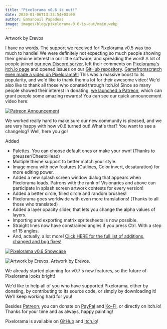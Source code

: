 ```yaml
---
title: "Pixelorama v0.6 is out!"
date: 2020-01-06T13:33:54+03:00
author: Emmanouil Papadeas
image: images/blog/pixelorama-0.6-is-out/main.webp
---
```

Artwork by Erevos

I have no words. The support we received for Pixelorama v0.5 was too much to handle! We were definitely not expecting so much people showing their genuine interest in our little software, and spreading the word! A lot of people joined [our new Discord server](https://discord.gg/GTMtr8s), left their comments on [Pixelorama's itch.io page](https://orama-interactive.itch.io/pixelorama) and opened issues on our [GitHub repository](https://github.com/Orama-Interactive/Pixelorama). [Gamefromscratch even made a video on Pixelorama!!!](https://www.youtube.com/watch?v=u-TJ1WcCA6k) This was a massive boost to its popularity, and we'd like to thank them a lot for their awesome video! We'd also like to thank all those who donated through itch.io! Since so many people showed their interest in donating, [we launched a Patreon](https://www.patreon.com/OramaInteractive), which can grant people some amazing rewards! You can see our quick announcement video here:

[![Patreon Announcement](https://img.youtube.com/vi/5fX-5SAJBdw/0.jpg)](https://www.youtube.com/watch?v=5fX-5SAJBdw)

We worked really hard to make sure our new community is pleased, and we are very happy with how v0.6 turned out! What's that? You want to see a changelog? Well, here you go!

Added

- Palettes. You can choose default ones or make your own!  (Thanks to greusser/CheetoHead)
- Multiple theme support to better match your style.
- Image menu with new features (Outlines, Color invert, desaturation) for more editing power.
- Added a new splash screen window dialog that appears when Pixelorama loads. Patrons with the rank of Visionaries and above can participate in splash screen artwork contests for every version!
- Added a better circle, filled circle and random brushes!
- Pixelorama goes worldwide with even more translations! (Thanks to all those who translated)
- Added a layer opacity slider, that lets you change the alpha values of layers.
- Importing and exporting matrix spritesheets is now possible.
- Straight lines now have constrained angles if you press Ctrl. With a step of 15 angles.
- And, actually, a lot more! [Click HERE for the full list of additions, changed and bug fixes!](https://github.com/Orama-Interactive/Pixelorama/blob/master/Changelog.md#v06---06-01-2020)

[![Pixelorama v0.6 Showcase](https://img.youtube.com/vi/DULv-jzueRw/0.jpg)](https://www.youtube.com/watch?v=DULv-jzueRw)

![Artwork by Erevos.](../../images/blog/pixelorama-0.6-is-out/forest.webp)
Artwork by Erevos.

We already started planning for v0.7's new features, so the future of Pixelorama looks bright!

We'd like to help all of you who have supported Pixelorama, either by donating, by contributing to its source code, or simply by downloading it! We'll keep working hard for you!

Besides [Patreon](https://www.patreon.com/OramaInteractive), you can donate on [PayPal](https://www.paypal.com/paypalme2/OverloadedOrama) and [Ko-Fi](https://ko-fi.com/overloadedorama), or directly on itch.io! Thanks for your time and as always, happy painting!

Pixelorama is available on [GitHub](https://github.com/Orama-Interactive/Pixelorama) and [Itch.io](https://orama-interactive.itch.io/pixelorama)!
